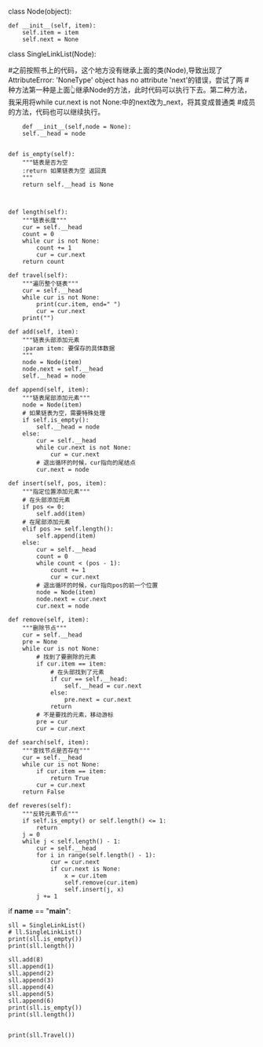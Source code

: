 class Node(object):

    def __init__(self, item):
        self.item = item
        self.next = None

class SingleLinkList(Node):


#之前按照书上的代码，这个地方没有继承上面的类(Node),导致出现了AttributeError: 'NoneType' object has no attribute 'next'的错误，尝试了两
#种方法第一种是上面👆继承Node的方法，此时代码可以执行下去。第二种方法，我采用将while cur.next is not None:中的next改为_next，将其变成普通类
#成员的方法，代码也可以继续执行。

        def __init__(self,node = None):
        self.__head = node


    def is_empty(self):
        """链表是否为空
        :return 如果链表为空 返回真
        """
        return self.__head is None



    def length(self):
        """链表长度"""
        cur = self.__head
        count = 0
        while cur is not None:
            count += 1
            cur = cur.next
        return count

    def travel(self):
        """遍历整个链表"""
        cur = self.__head
        while cur is not None:
            print(cur.item, end=" ")
            cur = cur.next
        print("")

    def add(self, item):
        """链表头部添加元素
        :param item: 要保存的具体数据
        """
        node = Node(item)
        node.next = self.__head
        self.__head = node

    def append(self, item):
        """链表尾部添加元素"""
        node = Node(item)
        # 如果链表为空，需要特殊处理
        if self.is_empty():
            self.__head = node
        else:
            cur = self.__head
            while cur.next is not None:
                cur = cur.next
            # 退出循环的时候，cur指向的尾结点
            cur.next = node

    def insert(self, pos, item):
        """指定位置添加元素"""
        # 在头部添加元素
        if pos <= 0:
            self.add(item)
        # 在尾部添加元素
        elif pos >= self.length():
            self.append(item)
        else:
            cur = self.__head
            count = 0
            while count < (pos - 1):
                count += 1
                cur = cur.next
            # 退出循环的时候，cur指向pos的前一个位置
            node = Node(item)
            node.next = cur.next
            cur.next = node

    def remove(self, item):
        """删除节点"""
        cur = self.__head
        pre = None
        while cur is not None:
            # 找到了要删除的元素
            if cur.item == item:
                # 在头部找到了元素
                if cur == self.__head:
                    self.__head = cur.next
                else:
                    pre.next = cur.next
                return
            # 不是要找的元素，移动游标
            pre = cur
            cur = cur.next

    def search(self, item):
        """查找节点是否存在"""
        cur = self.__head
        while cur is not None:
            if cur.item == item:
                return True
            cur = cur.next
        return False

    def reveres(self):
        """反转元素节点"""
        if self.is_empty() or self.length() <= 1:
            return
        j = 0
        while j < self.length() - 1:
            cur = self.__head
            for i in range(self.length() - 1):
                cur = cur.next
                if cur.next is None:
                    x = cur.item
                    self.remove(cur.item)
                    self.insert(j, x)
            j += 1
            
            
if __name__ == "__main__":


    sll = SingleLinkList()
    # ll.SingleLinkList()
    print(sll.is_empty())
    print(sll.length())

    sll.add(8)
    sll.append(1)
    sll.append(2)
    sll.append(3)
    sll.append(4)
    sll.append(5)
    sll.append(6)
    print(sll.is_empty())
    print(sll.length())


    print(sll.Travel())
